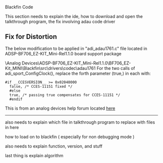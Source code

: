 Blackfin Code

This section needs to explain the ide, how to download and open the talkthrough program, the fix involving adau code driver

## Fix for Distortion 

The below modification to be applied in "adi_adau1761.c" file located in ADSP-BF706_EZ-KIT_Mini-Rel1.1.0 board support package

<Installation>\Analog Devices\ADSP-BF706_EZ-KIT_Mini-Rel1.1.0\BF706_EZ-Kit_MINI\Blackfin\src\drivers\codec\adau1761
For the two calls of adi_sport_ConfigClock(), replace the forth parameter (true,) in each with:

    #if __CCESVERSION__ >= 0x02040000
	  false, /* CCES-11151 fixed */
	  #else
	  true, /* passing true compensates for CCES-11151 */
	  #endif

This is from an analog devices help forum located [here](https://ez.analog.com/dsp/software-and-development-tools/cces/w/documents/16690/faq-how-to-avoid-audio-distortion-in-bf706mini-bsp-project)

--------

also needs to explain which file in talkthrough program to replace with files in here

how to load on to blackfin ( especially for non debugging mode )

also needs to explain function, version, and stuff

last thing is explain algorithm
